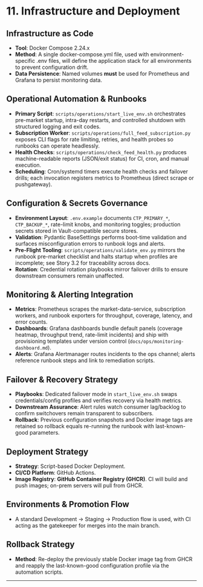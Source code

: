 # **11\. Infrastructure and Deployment**

## **Infrastructure as Code**

* **Tool**: Docker Compose 2.24.x
* **Method**: A single docker-compose.yml file, used with environment-specific .env files, will define the application stack for all environments to prevent configuration drift.
* **Data Persistence**: Named volumes **must** be used for Prometheus and Grafana to persist monitoring data.

## **Operational Automation & Runbooks**

* **Primary Script**: `scripts/operations/start_live_env.sh` orchestrates pre-market startup, intra-day restarts, and controlled shutdown with structured logging and exit codes.
* **Subscription Worker**: `scripts/operations/full_feed_subscription.py` exposes CLI flags for rate limiting, retries, and health probes so runbooks can operate headlessly.
* **Health Checks**: `scripts/operations/check_feed_health.py` produces machine-readable reports (JSON/exit status) for CI, cron, and manual execution.
* **Scheduling**: Cron/systemd timers execute health checks and failover drills; each invocation registers metrics to Prometheus (direct scrape or pushgateway).

## **Configuration & Secrets Governance**

* **Environment Layout**: `.env.example` documents `CTP_PRIMARY_*`, `CTP_BACKUP_*`, rate-limit knobs, and monitoring toggles; production secrets stored in Vault-compatible secure stores.
* **Validation**: Pydantic BaseSettings performs boot-time validation and surfaces misconfiguration errors to runbook logs and alerts.
* **Pre-Flight Tooling**: `scripts/operations/validate_env.py` mirrors the runbook pre-market checklist and halts startup when profiles are incomplete; see Story 3.2 for traceability across docs.
* **Rotation**: Credential rotation playbooks mirror failover drills to ensure downstream consumers remain unaffected.

## **Monitoring & Alerting Integration**

* **Metrics**: Prometheus scrapes the market-data-service, subscription workers, and runbook exporters for throughput, coverage, latency, and error counts.
* **Dashboards**: Grafana dashboards bundle default panels (coverage heatmap, throughput trend, rate-limit incidents) and ship with provisioning templates under version control (`docs/ops/monitoring-dashboard.md`).
* **Alerts**: Grafana Alertmanager routes incidents to the ops channel; alerts reference runbook steps and link to remediation scripts.

## **Failover & Recovery Strategy**

* **Playbooks**: Dedicated failover mode in `start_live_env.sh` swaps credentials/config profiles and verifies recovery via health metrics.
* **Downstream Assurance**: Alert rules watch consumer lag/backlog to confirm switchovers remain transparent to subscribers.
* **Rollback**: Previous configuration snapshots and Docker image tags are retained so rollback equals re-running the runbook with last-known-good parameters.

## **Deployment Strategy**

* **Strategy**: Script-based Docker Deployment.
* **CI/CD Platform**: GitHub Actions.
* **Image Registry**: **GitHub Container Registry (GHCR)**. CI will build and push images; on-prem servers will pull from GHCR.

## **Environments & Promotion Flow**

* A standard Development -> Staging -> Production flow is used, with CI acting as the gatekeeper for merges into the main branch.

## **Rollback Strategy**

* **Method**: Re-deploy the previously stable Docker image tag from GHCR and reapply the last-known-good configuration profile via the automation scripts.

---
